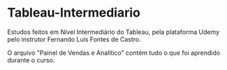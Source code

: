 # Tableau-Intermediario

Estudos feitos em Nível Intermediário do Tableau, pela plataforma Udemy pelo instrutor Fernando Luís Fontes de Castro.

O arquivo "Painel de Vendas e Analítico" contém tudo o que foi aprendido durante o curso. 
